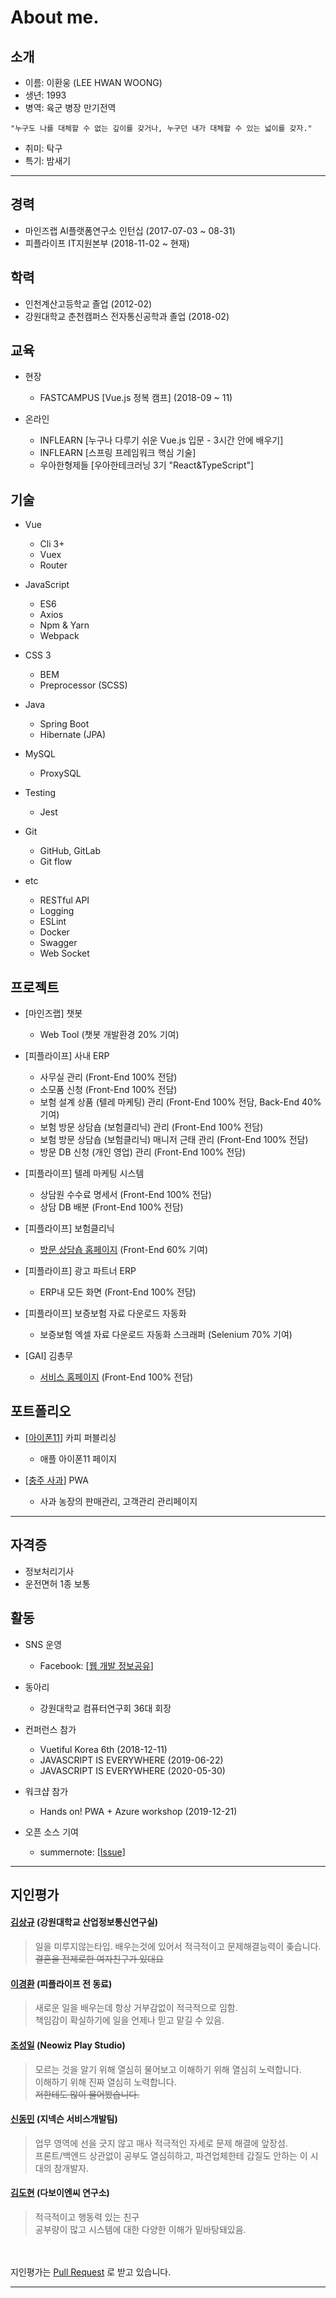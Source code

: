 # About me.

## 소개

* 이름: 이환웅 (LEE HWAN WOONG)
* 생년: 1993
* 병역: 육군 병장 만기전역

```
"누구도 나를 대체할 수 없는 깊이를 갖거나, 누구던 내가 대체할 수 있는 넓이를 갖자."
```

* 취미: 탁구
* 특기: 밤새기


---


## 경력

* 마인즈랩 AI플랫폼연구소 인턴십 (2017-07-03 ~ 08-31)
* 피플라이프 IT지원본부 (2018-11-02 ~ 현재)

## 학력

* 인천계산고등학교 졸업 (2012-02)
* 강원대학교 춘천캠퍼스 전자통신공학과 졸업 (2018-02)

## 교육

* 현장
  - FASTCAMPUS [Vue.js 정복 캠프] (2018-09 ~ 11)

* 온라인
  - INFLEARN [누구나 다루기 쉬운 Vue.js 입문 - 3시간 안에 배우기]
  - INFLEARN [스프링 프레임워크 핵심 기술]
  - 우아한형제들 [우아한테크러닝 3기 "React&TypeScript"]

## 기술

* Vue
  - Cli 3+
  - Vuex
  - Router

* JavaScript
  - ES6
  - Axios
  - Npm & Yarn
  - Webpack

* CSS 3
  - BEM
  - Preprocessor (SCSS)

* Java
  - Spring Boot
  - Hibernate (JPA)

* MySQL
  - ProxySQL

* Testing
  - Jest

* Git
  - GitHub, GitLab
  - Git flow

* etc
  - RESTful API
  - Logging
  - ESLint
  - Docker
  - Swagger
  - Web Socket

## 프로젝트

* [마인즈랩] 챗봇
  - Web Tool (챗봇 개발환경 20% 기여)

* [피플라이프] 사내 ERP
  - 사무실 관리 (Front-End 100% 전담)
  - 소모품 신청 (Front-End 100% 전담)
  - 보험 설계 상품 (텔레 마케팅) 관리 (Front-End 100% 전담, Back-End 40% 기여)
  - 보험 방문 상담숍 (보험클리닉) 관리 (Front-End 100% 전담)
  - 보험 방문 상담숍 (보험클리닉) 매니저 근태 관리 (Front-End 100% 전담)
  - 방문 DB 신청 (개인 영업) 관리 (Front-End 100% 전담)

* [피플라이프] 텔레 마케팅 시스템
  - 상담원 수수료 명세서 (Front-End 100% 전담)
  - 상담 DB 배분 (Front-End 100% 전담)

* [피플라이프] 보험클리닉
  - [방문 상담숍 홈페이지](https://www.bohumclinic.com/shop) (Front-End 60% 기여)
  
* [피플라이프] 광고 파트너 ERP
  - ERP내 모든 화면 (Front-End 100% 전담)

* [피플라이프] 보증보험 자료 다운로드 자동화
  - 보증보험 엑셀 자료 다운로드 자동화 스크래퍼 (Selenium 70% 기여)

* [GAI] 김총무
  - [서비스 홈페이지](http://dev.fcworld.kr:31300) (Front-End 100% 전담)

## 포트폴리오

* [[아이폰11](https://louis-apple.netlify.com/)] 카피 퍼블리싱
  - 애플 아이폰11 페이지

* [[충주 사과](https://test-chungju-apple.netlify.app/)] PWA
  - 사과 농장의 판매관리, 고객관리 관리페이지

---

## 자격증

* 정보처리기사
* 운전면허 1종 보통


## 활동

* SNS 운영
  - Facebook: [[웹 개발 정보공유](https://www.facebook.com/WebDevShare/)]

* 동아리
  - 강원대학교 컴퓨터연구회 36대 회장

* 컨퍼런스 참가
  - Vuetiful Korea 6th (2018-12-11)
  - JAVASCRIPT IS EVERYWHERE (2019-06-22)
  - JAVASCRIPT IS EVERYWHERE (2020-05-30)
  
* 워크샵 참가
  - Hands on! PWA + Azure workshop (2019-12-21)
  
* 오픈 소스 기여
  - summernote: [[Issue]](https://github.com/summernote/summernote/issues/3537)

---

## 지인평가

  #### [김상규](https://anroniogi.github.io/) (강원대학교 산업정보통신연구실)
  > 일을 미루지않는타입. 배우는것에 있어서 적극적이고 문제해결능력이 좆습니다.<br>
  ~~결혼을 전제로한 여자친구가 있대요~~

  #### [이경환](https://blog.khwan.kr/) (피플라이프 전 동료)
  > 새로운 일을 배우는데 항상 거부감없이 적극적으로 임함.<br>
  책임감이 확실하기에 일을 언제나 믿고 맡길 수 있음.

  #### [조성일](https://github.com/cho7052002) (Neowiz Play Studio)
  > 모르는 것을 알기 위해 열심히 물어보고 이해하기 위해 열심히 노력합니다.<br>
  이해하기 위해 진짜 열심히 노력합니다.<br>
  ~~저한테도 많이 물어봤습니다.~~
  
  #### [신동민](https://github.com/Shin-Dong-Min) (지넥슨 서비스개발팀)
  > 업무 영역에 선을 긋지 않고 매사 적극적인 자세로 문제 해결에 앞장섬.<br>
   프론트/백엔드 상관없이 공부도 열심히하고, 파견업체한테 갑질도 안하는 이 시대의 참개발자.

  #### [김도현](https://github.com/GG-O-BP) (다보이엔씨 연구소)
  > 적극적이고 행동력 있는 친구<br>
   공부량이 많고 시스템에 대한 다양한 이해가 밑바탕돼있음.

<br><br>
지인평가는 [Pull Request](https://github.com/es5es5/resume/pulls) 로 받고 있습니다.

---
